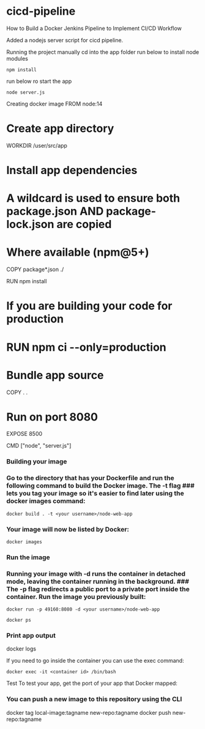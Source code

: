 # cicd-pipeline
How to Build a Docker Jenkins Pipeline to Implement CI/CD Workflow

Added a nodejs server script for cicd pipeline.

Running the project manually
cd into the app folder
run below to install node modules
```
npm install
```
run below ro start the app
```
node server.js
```

Creating docker image
FROM node:14
# Create app directory
WORKDIR /user/src/app
# Install app dependencies
# A wildcard is used to ensure both package.json AND package-lock.json are copied
# Where available (npm@5+)
COPY package*.json ./

RUN npm install
# If you are building your code for production
# RUN npm ci --only=production

# Bundle app source
COPY . .

# Run on port 8080
EXPOSE 8500

CMD ["node", "server.js"]

### Building your image
### Go to the directory that has your Dockerfile and run the following command to build the Docker image. The -t flag ### lets you tag your image so it's easier to find later using the docker images command:
```
docker build . -t <your username>/node-web-app
```

### Your image will now be listed by Docker:
```
docker images
```

### Run the image
### Running your image with -d runs the container in detached mode, leaving the container running in the background. ### The -p flag redirects a public port to a private port inside the container. Run the image you previously built:
```
docker run -p 49160:8080 -d <your username>/node-web-app
```

```
docker ps
```

### Print app output
docker logs <container id>

If you need to go inside the container you can use the exec command:
```
docker exec -it <container id> /bin/bash
```

Test
To test your app, get the port of your app that Docker mapped:

### You can push a new image to this repository using the CLI
docker tag local-image:tagname new-repo:tagname
docker push new-repo:tagname


